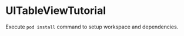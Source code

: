 UITableViewTutorial
===================

Execute  `pod install` command to setup workspace and dependencies.
